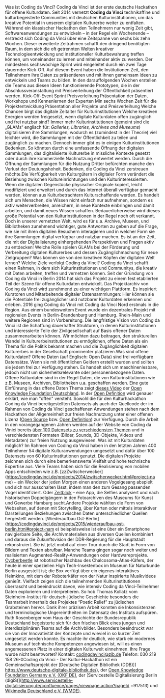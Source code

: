 Was ist Coding da Vinci?
Coding da Vinci ist der erste deutsche Hackathon für offene Kulturdaten. Seit 2014 vernetzt
**Coding da Vinci** technikaffine und kulturbegeisterte Communities mit deutschen
Kulturinstitutionen, um das kreative Potential in unserem digitalen Kulturerbe weiter zu
entfalten.
Während ein klassischer Hackathon den Teilnehmern nur wenig Zeit gibt,
Softwareanwendungen zu entwickeln – in der Regel ein Wochenende – erstreckt sich
Coding da Vinci über eine Zeitspanne von sechs bis zehn Wochen. Dieser erweiterte
Zeitrahmen schafft den dringend benötigten Raum, in dem sich die oft getrennten Welten
kreativer Technologieentwicklung und institutioneller Kulturbewahrung treffen können, um
voneinander zu lernen und miteinander aktiv zu werden.
Der mindestens sechswöchige Sprint wird eingeleitet durch ein zwei Tage dauernder
Kick-Off. Auf diesem Event haben die Institutionen Zeit, den Teilnehmern ihre Daten zu
präsentieren und mit ihnen gemeinsam Ideen zu entwickeln und Teams zu bilden. In den
darauffolgenden Wochen erstellen die Teams aus diesen Ideen funktionierende Prototypen,
die in der Abschlussveranstaltung mit Preisverleihung der Öffentlichkeit präsentiert werden.
Kick-Off-Event Sprint Preisverleihung
Präsentation der Daten,
Workshops und
Kennenlernen der Experten Min sechs Wochen Zeit für
die Projektentwicklung Präsentation aller Projekte
und Preisverleihung
Welche Chancen birgt das digitale Zeitalter für Kulturinstitutionen
Welche kreativen Energien werden freigesetzt, wenn digitale Kulturdaten offen zugänglich
und frei nutzbar sind? Immer mehr Kulturinstitutionen (gemeint sind die „GLAMs“ englisch
für: *Galleries, Libraries, Archives and Museums*) digitalisieren ihre Sammlungen, wodurch
es (zumindest in der Theorie) viel leichter wird, die Sammlungen mit der Öffentlichkeit zu
teilen und zugänglich zu machen. Dennoch immer gibt es in einigen Kulturinstitutionen
Bedenken. So könnten durch eine umfassende Öffnung der digitalen Sammlungen, das
digitalisierte Kulturerbe in missliche Kontexte gesetzt oder durch ihre kommerzielle
Nachnutzung entwertet werden. Durch die Öffnung der Sammlungen für die Nutzung Dritter
befürchten manche den Verlust der Deutungshoheit. Bedenken, die Coding da Vinci
zerstreuen möchte.Die Verfügbarkeit von Kulturgütern in digitaler Form verändert die Beziehung zwischen
Kultureinrichtungen und den Kulturinteressierten. Wenn die digitalen Gegenstücke
physischer Originale kopiert, leicht modifiziert und erweitert und durch das Internet überall
verfügbar gemacht werden, können aus Kulturbetrachtern Kulturschaffende werden. Es
handelt sich um Menschen, die Wissen nicht einfach nur aufnehmen, sondern es aktiv
weiterverbreiten, anreichern, in neue Kontexte einbringen und damit arbeiten, und damit
neues Wissen schaffen.
Bedauerlicherweise wird dieses große Potential von den Kulturinstitutionen in der Regel
noch oft verkannt. Doch in unserer vernetzten Welt, wird es für u.a. Archive, Museen, und
Bibliotheken zunehmend wichtiger, gute Antworten zu geben auf die Frage, wie sie mit ihren
digitalen Besuchern interagieren und in welcher Form sie ihre Sammlungen digital verfügbar
und nutzbar machen. Es ist an der Zeit, die mit der Digitalisierung einhergehenden
Perspektiven und Fragen aktiv zu entdecken! Welche Rolle spielen GLAMs bei der
Förderung und Verbreitung digitalen Kulturerbes und dessen Zugänglichmachung für neue
Zielgruppen? Was können sie von den kreativen Köpfen der digitalen Welt lernen?
Welche Ziele verfolgt Coding da Vinci?
Coding da Vinci schafft einen Rahmen, in dem sich Kulturinstitutionen und Communitys, die
kreativ mit Daten arbeiten, treffen und vernetzen können. Seit der Gründung von Coding da
Vinci in Berlin 2014 hat sich das Projekt zu einem fest etablierten Teil der Szene für offene
Kulturdaten entwickelt. Das Projektarchiv von Coding da Vinci wird zunehmend zu einer
wichtigen Plattform. Es inspiriert Kuratoren und Mitarbeitende digitaler Datensammlungen:
Hier können sie die Potentiale frei zugänglicher und nutzbarer Kulturdaten erkennen und
erleben.
2016 ging Coding da Vinci mit Coding da Vinci Nord erstmals in die Region. Aus einem
bundesweitem Event wurde ein dezentrales Projekt mit regionalen Events in
Berlin-Brandenburg und Hamburg. Rhein-Main und weitere Regionen sind in Vorbereitung.
Die langfristige Vision von Coding da Vinci ist die Schaffung dauerhafter Strukturen, in
denen Kulturinstitutionen und interessierte Teile der Zivilgesellschaft auf Basis offener Daten
zusammenarbeiten können. Wir möchten dazu beitragen, den strukturellen Wandel in
Kulturerbeinstitutionen zu ermöglichen, offene Daten als ein Thema für die Politik bekannt
machen und die Zugänglichkeit digitalen Kulturerbes in der Gesellschaft prominenter
platzieren.Was sind offene Kulturdaten?
Offene Daten (auf Englisch: Open Data) sind frei verfügbare Datensätze. Wenn sie mit
öffentlichen Geldern erstellt wurden und sollten sie jedem frei zur Verfügung stehen. Es
handelt sich um maschinenlesbare, jedoch nicht um sicherheitsrelevante oder
personenbezogene Daten. Offene Kulturdaten sind in der Regel Daten, die von
Kulturinstitutionen wie z.B. Museen, Archiven, Bibliotheken u.a. geschaffen werden. Eine
gute Einführung in das offene Daten Thema zeigt [dieses
Video](http://www.youtube.com/watch?v=QBSNr6UXIJg) der [Open Knowledge Foundation
Deutschland](http://okfn.de/). In der [Open Definition](http://opendefinition.org/licenses/) wird
genauer erklärt, wie man "offen" versteht.
Sowohl die für den Kulturhackathon Coding da Vinci bereitgestellten Datensets als auch der
Quellcode der im Rahmen von Coding da Vinci geschaffenen Anwendungen stehen nach
dem Hackathon der Allgemeinheit zur freien Nachnutzung unter einer offenen Lizenz ([Open
Source](http://opensource.org/licenses) bzw. [Open
Definition](http://opendefinition.org/licenses/)) zur Verfügung.
Durch die Arbeit in den vorangegangenen Jahren werden auf der Website von Coding da
Vinici bereits [über 100 Datensets zu verschiedensten
Themen](https://codingdavinci.de/daten/) und in verschiedensten Formaten (Bilder, Sounds,
3D-Objekte, Videos und Metadaten) zur freien Nutzung ausgewiesen.
Was ist mit Kulturdaten möglich?
Im Rahmen von Coding da Vinci haben in den letzten Jahren 400 Teilnehmer 54 digitale
Kulturanwendungen umgesetzt und dafür über 100 Datensets von 60 Kulturinstitutionen
genutzt. Die digitalen Projekte zeichnen sich durch eine bemerkenswerte Vielfalt und hohe
technische Expertise aus.
Viele Teams haben sich für die Realisierung von mobilen Apps entschieden wie z.B.
[zzZwitscherwecker](https://codingdavinci.de/projects/2014/zwitscherwecker.html#project-na
me) – ein Wecker der jeden Morgen einen anderen Vogelgesang abspielt und sich nur
ausschalten lässt, indem man den zum Gesang passenden Vogel identifiziert. Oder
[Zeitblick](https://codingdavinci.de/projects/2016/zeitblick.html) – eine App, die Selfies
analysiert und nach historischen Doppelgängern in den Fotoarchiven des Museums für
Kunst und Gewerbe Hamburg sucht.Andere Projekte wählten die Form von Webseiten, auf denen mit Storytelling, über Karten
oder mittels interaktiver Darstellungen Beziehungen zwischen Daten unterschiedlicher
Quellen hergestellt werden. [Wiederaufbau
Ost-Berlin](https://codingdavinci.de/projects/2015/wiederaufbau-ost-berlin.html#project-nam
e) beispielsweise ist eine über ein Smartphone navigierbare Seite, die Archivmaterialien aus
diversen Quellen kombiniert und daraus die Zukunftsvision der DDR-Regierung für die
Hauptstadt rekonstruiert. Sie ist jetzt mobil auf einer Tour durch die Stadt in Form von
Bildern und Texten abrufbar.
Manche Teams gingen sogar noch weiter und realisierten Augmented-Reality-Anwendungen
oder Hardwareprojekte.
[Cycberbeetle](https://codingdavinci.de/projects/2014/cyberbeetle.html#project-name) ist
robotischer Nachbau des Chalcosoma-Atlas-Käfers, der heute in einer speziellen High
Tech-Insektenbox im Museum für Naturkunde Berlin ausgestellt ist; die Box verfügt über ein
eigenes interaktives Heimkino, mit dem der Roboterkäfer von der Natur inspirierte
Musikvideos genießt.
Vielfach zeigen sich die teilnehmenden Kulturinstitutionen überrascht und beeindruckt
davon, wie intensiv Coding da Vinci-Teilnehmer Daten explorieren und interpretieren. So
hob Thomas Kollatz vom Steinheim-Institut für deutsch-jüdische Geschichte besonders die
Teamarbeit innerhalb des Projektes “Poetic Relief” zu jüdischen Grabsteinen hervor. Dank
ihrer präzisen Arbeit konnten sie Inkonsistenzen und terminologische Ungereimtheiten im
Datensatz des Instituts aufspüren.
Ruth Rosenberger vom Haus der Geschichte der Bundesrepublik Deutschland begeisterte
sich für den frischen Blick eines jungen und interdisziplinären Teams auf die Archivbilder.
Besonders beeindruckt war sie von der Innovativität der Konzepte und wieviel in so kurzer
Zeit umgesetzt werden konnte. Es machte ihr deutlich, wie stark ein modernes Museum auf
technische Kompetenzen angewiesen ist, will es einen angemessenen Platz in einer
digitalen Kulturwelt einnehmen.
Ihre Frage wurde nicht beantwortet?
Kontakt:
codingdavinci@zib.de
Telefon: 030 219 158 26-0Coding da Vinci - Der Kultur-Hackathon ist ein Gemeinschaftsprojekt der [Deutsche Digitalen
Bibliothek (DDB)](​ https://www.deutsche-digitale-bibliothek.de/​ ), der [Open Knowledge
Foundation Germany e.V. (OKF DE)](http://okfn.de/), der [Servicestelle Digitalisierung Berlin
(digiS)](http://www.servicestelle-digitalisierung.de/confluence/pages/viewpage.action?pageId
=917513) und [Wikimedia Deutschland e.V. (WMDE)](https://www.wikimedia.de/).
